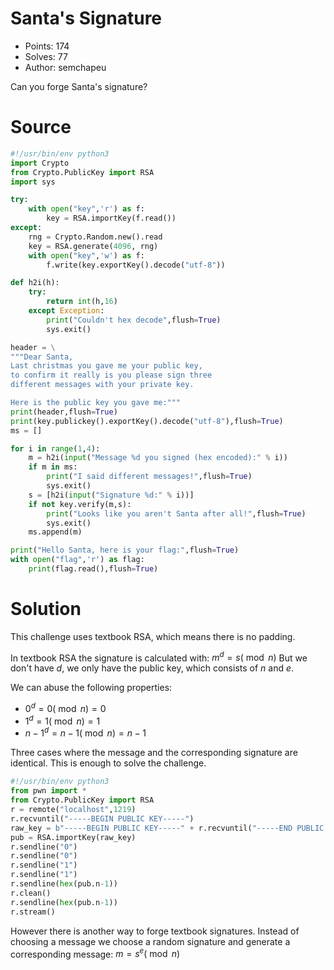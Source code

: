 # Santa's Signature

- Points: 174
- Solves: 77
- Author: semchapeu

Can you forge Santa's signature?

# Source

```Python
#!/usr/bin/env python3
import Crypto
from Crypto.PublicKey import RSA
import sys

try:
	with open("key",'r') as f:
		key = RSA.importKey(f.read())
except:
	rng = Crypto.Random.new().read
	key = RSA.generate(4096, rng)
	with open("key",'w') as f:
		f.write(key.exportKey().decode("utf-8"))

def h2i(h):
	try:
		return int(h,16)
	except Exception:
		print("Couldn't hex decode",flush=True)
		sys.exit()

header = \
"""Dear Santa,
Last christmas you gave me your public key,
to confirm it really is you please sign three
different messages with your private key.

Here is the public key you gave me:"""
print(header,flush=True)
print(key.publickey().exportKey().decode("utf-8"),flush=True)
ms = []

for i in range(1,4):
	m = h2i(input("Message %d you signed (hex encoded):" % i))
	if m in ms:
		print("I said different messages!",flush=True)
		sys.exit()
	s = [h2i(input("Signature %d:" % i))]
	if not key.verify(m,s):
		print("Looks like you aren't Santa after all!",flush=True)
		sys.exit()
	ms.append(m)

print("Hello Santa, here is your flag:",flush=True)
with open("flag",'r') as flag:
	print(flag.read(),flush=True)
```

# Solution

This challenge uses textbook RSA, which means there is no padding.

In textbook RSA the signature is calculated with: $m^d = s (\bmod n)$
But we don't have $d$, we only have the public key, which consists of $n$ and $e$.

We can abuse the following properties:

- $0^d = 0 (\bmod n) = 0$
- $1^d = 1 (\bmod n) = 1$
- $n-1^d = n-1 (\bmod n) = n-1$

Three cases where the message and the corresponding signature are identical. This is enough to solve the challenge.

```Python
#!/usr/bin/env python3
from pwn import *
from Crypto.PublicKey import RSA
r = remote("localhost",1219)
r.recvuntil("-----BEGIN PUBLIC KEY-----")
raw_key = b"-----BEGIN PUBLIC KEY-----" + r.recvuntil("-----END PUBLIC KEY-----")
pub = RSA.importKey(raw_key)
r.sendline("0")
r.sendline("0")
r.sendline("1")
r.sendline("1")
r.sendline(hex(pub.n-1))
r.clean()
r.sendline(hex(pub.n-1))
r.stream()
```

However there is another way to forge textbook signatures. 
Instead of choosing a message we choose a random signature and generate a corresponding message:
$m=s^e(\bmod n)$
